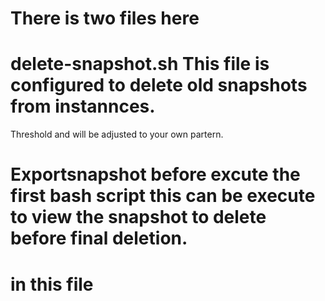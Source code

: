 # There is two files here
# delete-snapshot.sh This file is configured to delete old snapshots from instannces. 
  Threshold and <region> will be adjusted to your own partern. 
# Exportsnapshot before excute the first bash script this can be execute to view the snapshot to delete before final deletion.
# in this file 
